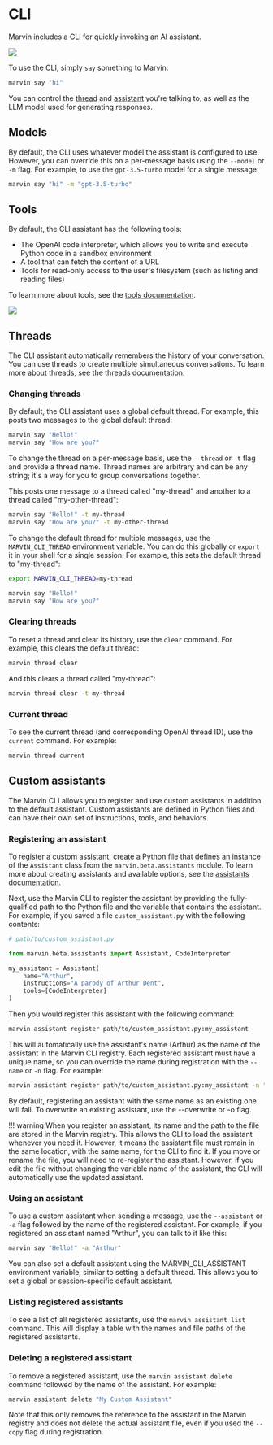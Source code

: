 # CLI

Marvin includes a CLI for quickly invoking an AI assistant.

![](/assets/images/docs/cli/hero.png)

To use the CLI, simply `say` something to Marvin:

```bash
marvin say "hi"
```

You can control the [thread](#threads) and [assistant](#custom-assistants) you're talking to, as well as the LLM model used for generating responses.

## Models

By default, the CLI uses whatever model the assistant is configured to use. However, you can override this on a per-message basis using the `--model` or `-m` flag. For example, to use the `gpt-3.5-turbo` model for a single message:

```bash
marvin say "hi" -m "gpt-3.5-turbo"
```

## Tools

By default, the CLI assistant has the following tools:

- The OpenAI code interpreter, which allows you to write and execute Python code in a sandbox environment
- A tool that can fetch the content of a URL
- Tools for read-only access to the user's filesystem (such as listing and reading files)

To learn more about tools, see the [tools documentation](/docs/interactive/assistants/#tools).

![](/assets/images/docs/cli/tools.png)

## Threads

The CLI assistant automatically remembers the history of your conversation. You can use threads to create multiple simultaneous conversations. To learn more about threads, see the [threads documentation](/docs/interactive/assistants/#threads).

### Changing threads

By default, the CLI assistant uses a global default thread. For example, this posts two messages to the global default thread:

```bash
marvin say "Hello!"
marvin say "How are you?"
```

To change the thread on a per-message basis, use the `--thread` or `-t` flag and provide a thread name. Thread names are arbitrary and can be any string; it's a way for you to group conversations together.

This posts one message to a thread called "my-thread" and another to a thread called "my-other-thread":

```bash
marvin say "Hello!" -t my-thread
marvin say "How are you?" -t my-other-thread
```

To change the default thread for multiple messages, use the `MARVIN_CLI_THREAD` environment variable. You can do this globally or `export` it in your shell for a single session. For example, this sets the default thread to "my-thread":

```bash
export MARVIN_CLI_THREAD=my-thread

marvin say "Hello!"
marvin say "How are you?"
```

### Clearing threads

To reset a thread and clear its history, use the `clear` command. For example, this clears the default thread:

```bash
marvin thread clear
```

And this clears a thread called "my-thread":

```bash
marvin thread clear -t my-thread
```


### Current thread

To see the current thread (and corresponding OpenAI thread ID), use the `current` command. For example:

```bash
marvin thread current
```

## Custom assistants

The Marvin CLI allows you to register and use custom assistants in addition to the default assistant. Custom assistants are defined in Python files and can have their own set of instructions, tools, and behaviors.

### Registering an assistant

To register a custom assistant, create a Python file that defines an instance of the `Assistant` class from the `marvin.beta.assistants` module. To learn more about creating assistants and available options, see the [assistants documentation](/docs/interactive/assistants/).

Next, use the Marvin CLI to register the assistant by providing the fully-qualified path to the Python file and the variable that contains the assistant. For example, if you saved a file `custom_assistant.py` with the following contents:

```python
# path/to/custom_assistant.py

from marvin.beta.assistants import Assistant, CodeInterpreter

my_assistant = Assistant(
    name="Arthur",
    instructions="A parody of Arthur Dent",
    tools=[CodeInterpreter]
)
```

Then you would register this assistant with the following command:

```bash
marvin assistant register path/to/custom_assistant.py:my_assistant
```

This will automatically use the assistant's name (Arthur) as the name of the assistant in the Marvin CLI registry. Each registered assistant must have a unique name, so you can override the name during registration with the `--name` or `-n` flag. For example:

```bash
marvin assistant register path/to/custom_assistant.py:my_assistant -n "My Custom Assistant"
```

By default, registering an assistant with the same name as an existing one will fail. To overwrite an existing assistant, use the --overwrite or -o flag.

!!! warning 
    When you register an assistant, its name and the path to the file are stored in the Marvin registry. This allows the CLI to load the assistant whenever you need it. However, it means the assistant file must remain in the same location, with the same name, for the CLI to find it. If you move or rename the file, you will need to re-register the assistant. However, if you edit the file without changing the variable name of the assistant, the CLI will automatically use the updated assistant.



### Using an assistant

To use a custom assistant when sending a message, use the `--assistant` or `-a` flag followed by the name of the registered assistant. For example, if you registered an assistant named "Arthur", you can talk to it like this:

```bash
marvin say "Hello!" -a "Arthur"
```

You can also set a default assistant using the MARVIN_CLI_ASSISTANT environment variable, similar to setting a default thread. This allows you to set a global or session-specific default assistant.

### Listing registered assistants

To see a list of all registered assistants, use the `marvin assistant list` command. This will display a table with the names and file paths of the registered assistants.

### Deleting a registered assistant

To remove a registered assistant, use the `marvin assistant delete` command followed by the name of the assistant. For example:

```bash
marvin assistant delete "My Custom Assistant"
```

Note that this only removes the reference to the assistant in the Marvin registry and does not delete the actual assistant file, even if you used the `--copy` flag during registration.
